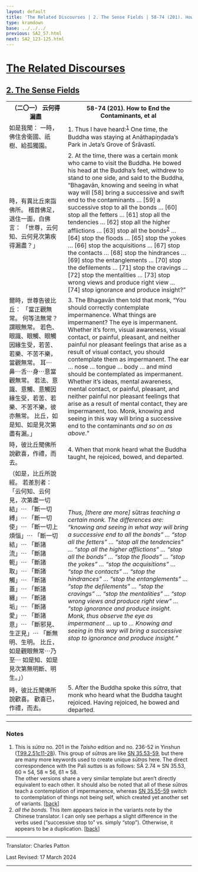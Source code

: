 ```yaml
---
layout: default
title: 'The Related Discourses | 2. The Sense Fields | 58-74 (201). How to End the Contaminants, et al'
type: kramdown
base: ../../../
previous: SA2_57.html
next: SA2_123-125.html
---
```


<h1><a href='../index.html'>The Related Discourses</a></h1>
<h2><a href='index.html'>2. The Sense Fields</a></h2>

<table class="trans">
  <th class='ch'>（二〇一） 云何得漏盡</th>
  <th class='en'>58-74 (201). How to End the Contaminants, et al</th>
  <tr>
    <td title='t99.2.51c11'>如是我聞： 一時，佛住舍衛國、祇樹、給孤獨園。</td>
    <td id='p1'>1. Thus I have heard:<sup id="ref1"><a href="#n1">1</a></sup> One time, the Buddha was staying at Anāthapiṇḍada’s Park in Jeta’s Grove of Śrāvastī.</td>
  </tr>
  <tr>
    <td title='t99.2.51c12'>時，有異比丘來詣佛所。 稽首佛足，退住一面，白佛言： 「世尊，云何知、云何見次第疾得漏盡？」</td>
    <td id='p2'>2. At the time, there was a certain monk who came to visit the Buddha. He bowed his head at the Buddha’s feet, withdrew to stand to one side, and said to the Buddha, “Bhagavān, knowing and seeing in what way will [58] bring a successive and swift end to the contaminants … [59] a successive stop to all the bonds … [60] stop all the fetters … [61] stop all the tendencies … [62] stop all the higher afflictions … [63] stop all the bonds<sup id="ref2"><a href="#n2">2</a></sup> … [64] stop the floods … [65] stop the yokes … [66] stop the acquisitions … [67] stop the contacts … [68] stop the hindrances … [69] stop the entanglements … [70] stop the defilements … [71] stop the cravings … [72] stop the mentalities … [73] stop wrong views and produce right view … [74] stop ignorance and produce insight?”</td>
  </tr>
  <tr>
    <td title='t99.2.51c14'>爾時，世尊告彼比丘： 「當正觀無常。 何等法無常？ 謂眼無常。 若色、眼識、眼觸、眼觸因緣生受，若苦、若樂、不苦不樂，當觀無常。 耳⋯鼻⋯舌⋯身⋯意當觀無常。 若法、意識、意觸、意觸因緣生受，若苦、若樂、不苦不樂，彼亦無常。 比丘，如是知、如是見次第盡有漏。」</td>
    <td id='p3'>3. The Bhagavān then told that monk, “You should correctly contemplate impermanence. What things are impermanent? The eye is impermanent. Whether it’s form, visual awareness, visual contact, or painful, pleasant, and neither painful nor pleasant feelings that arise as a result of visual contact, you should contemplate them as impermanent. The ear … nose … tongue … body … and mind should be contemplated as impermanent. Whether it’s ideas, mental awareness, mental contact, or painful, pleasant, and neither painful nor pleasant feelings that arise as a result of mental contact, they are impermanent, too. Monk, knowing and seeing in this way will bring a successive end to the contaminants <em>and so on as above</em>.”</td>
  </tr>
  <tr>
    <td title='t99.2.51c20'>時，彼比丘聞佛所說歡喜，作禮，而去。</td>
    <td id='p4'>4. When that monk heard what the Buddha taught, he rejoiced, bowed, and departed.</td>
  </tr>
  <tr>
    <td title='t99.2.51c21'>（如是，比丘所說經。 若差別者： 「云何知、云何見，次第盡一切結」⋯ 「斷一切縛」⋯ 「斷一切使」⋯ 「斷一切上煩惱」⋯ 「斷一切結」⋯ 「斷諸流」⋯ 「斷諸軛」⋯ 「斷諸取」⋯ 「斷諸觸」⋯ 「斷諸蓋」⋯ 「斷諸纏」⋯ 「斷諸垢」⋯ 「斷諸愛」⋯ 「斷諸意」⋯ 「斷邪見、生正見」⋯ 「斷無明、生明。 比丘，如是觀眼無常⋯乃至⋯ 如是知、如是見次第無明斷、明生。」）</td>
    <td><em>Thus, [there are more] </em>sūtra<em>s teaching a certain monk. The differences are: “knowing and seeing in what way will bring a successive end to all the bonds” … “stop all the fetters” … “stop all the tendencies” … “stop all the higher afflictions” … “stop all the bonds” … “stop the floods” … “stop the yokes” … “stop the acquisitions” … “stop the contacts” … “stop the hindrances” … “stop the entanglements” … “stop the defilements” … “stop the cravings” … “stop the mentalities” … “stop wrong views and produce right view” … “stop ignorance and produce insight. Monk, thus observe the eye as impermanent … </em>up to<em> … Knowing and seeing in this way will bring a successive stop to ignorance and produce insight.”</em></td>
  </tr>
  <tr>
    <td title='t99.2.51c27'>時，彼比丘聞佛所說歡喜。 歡喜已，作禮，而去。</td>
    <td id='p5'>5. After the Buddha spoke this <em>sūtra</em>, that monk who heard what the Buddha taught rejoiced. Having rejoiced, he bowed and departed.</td>
  </tr>
</table>

<hr/>

<h3 id="notes">Notes</h3>

<ol>
<li id="n1">This is <em>sūtra</em> no. 201 in the <cite>Taisho</cite> edition and no. 236-52 in Yinshun (<a href="https://cbetaonline.dila.edu.tw/zh/T02n0099_p0051c11" target="_blank">T99.2.51c11-28</a>). This group of <em>sūtra</em>s are like <a href="https://suttacentral.net/sn35.53" target="_blank">SN 35.53-59</a>, but there are many more keywords used to create unique <em>sūtra</em>s here. The direct correspondence with the Pali <em>sutta</em>s is as follows: SĀ 2.74 ≈ SN 35.53, 60 ≈ 54, 58 ≈ 56, 61 ≈ 58.<br/>The other versions share a very similar template but aren’t directly equivalent to each other. It should also be noted that all of these <em>sūtra</em>s teach a contemplation of impermanence, whereas <a href="https://suttacentral.net/sn35.55" target="_blank">SN 35.55-59</a> switch to contemplation of things not being self, which created yet another set of variants. [<a href="#ref1">back</a>]</li>
<li id="n2"><em>all the bonds.</em> This item appears twice in the variants note by the Chinese translator. I can only see perhaps a slight difference in the verbs used (“successive stop to” vs. simply “stop”). Otherwise, it appears to be a duplication.  [<a href="#ref2">back</a>]</li>
</ol>
<hr/>

<p class="translator">Translator: Charles Patton</p>
<p class='revised'>Last Revised: 17 March 2024</p>

<hr/>